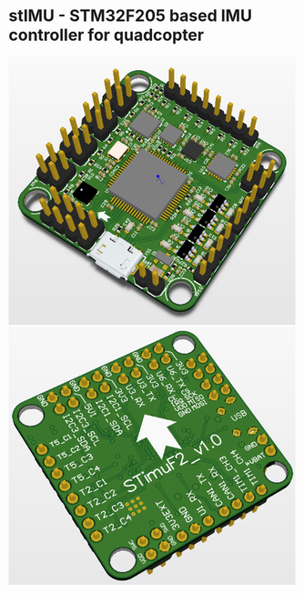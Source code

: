 # stIMU - STM32F205 based IMU controller for quadcopter
![Top](/Art/top.png?raw=true)
![Bottom](/Art/bottom.png?raw=true)
